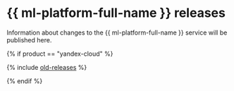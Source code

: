 # {{ ml-platform-full-name }} releases

Information about changes to the {{ ml-platform-full-name }} service will be published here.

{% if product == "yandex-cloud" %}

{% include [old-releases](../_includes/datasphere/migration/release-notes-old.md) %}

{% endif %}
